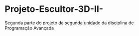 # Projeto-Escultor-3D-II-
Segunda parte do projeto da segunda unidade da disciplina de Programação Avançada
